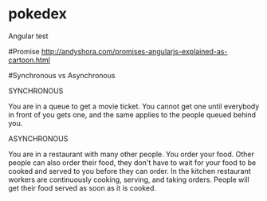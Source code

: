 # pokedex
Angular test

#Promise http://andyshora.com/promises-angularjs-explained-as-cartoon.html

#Synchronous vs Asynchronous

SYNCHRONOUS

You are in a queue to get a movie ticket. You cannot get one until everybody in front of you gets one, and the same applies to the people queued behind you.

ASYNCHRONOUS

You are in a restaurant with many other people. You order your food. Other people can also order their food, they don't have to wait for your food to be cooked and served to you before they can order. In the kitchen restaurant workers are continuously cooking, serving, and taking orders. People will get their food served as soon as it is cooked.
